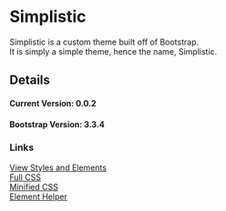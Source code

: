 # Simplistic
Simplistic is a custom theme built off of Bootstrap.  
It is simply a simple theme, hence the name, Simplistic.  

## Details
#### Current Version:  0.0.2
#### Bootstrap Version:  3.3.4

### Links
[View Styles and Elements](https://savageboy74.tv/themes/simplistic)  
[Full CSS](https://savageboy74.tv/download/themes/simplistic.css)  
[Minified CSS](https://savageboy74.tv/download/themes/simplistic.min.css)  
[Element Helper]()  
